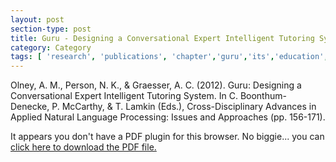 ```yaml
---
layout: post
section-type: post
title: Guru - Designing a Conversational Expert Intelligent Tutoring System
category: Category
tags: [ 'research', 'publications', 'chapter','guru','its','education','nlp','semantics','discourse' ]
---
```

Olney, A. M., Person, N. K., & Graesser, A. C. (2012). Guru: Designing a Conversational Expert Intelligent Tutoring System. In C. Boonthum-Denecke, P. McCarthy, & T. Lamkin (Eds.), Cross-Disciplinary Advances in Applied Natural Language Processing: Issues and Approaches (pp. 156-171). 

<object data="https://umdrive.memphis.edu/aolney/public/publications/guru_anlp_remix.pdf" type="application/pdf" width="100%" height="600px">
 
  <p>It appears you don't have a PDF plugin for this browser.
  No biggie... you can <a href="https://umdrive.memphis.edu/aolney/public/publications/guru_anlp_remix.pdf">click here to
  download the PDF file.</a></p>
  
</object>
